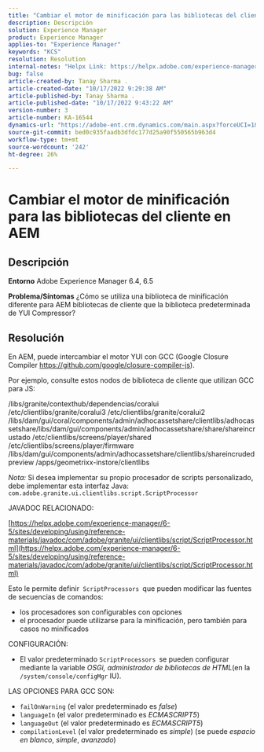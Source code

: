 ```yaml
---
title: "Cambiar el motor de minificación para las bibliotecas del cliente en AEM"
description: Descripción
solution: Experience Manager
product: Experience Manager
applies-to: "Experience Manager"
keywords: "KCS"
resolution: Resolution
internal-notes: "Helpx Link: https://helpx.adobe.com/experience-manager/kb/how-to-change-the-minification-engine-for-client-libraries-in-AEM.html"
bug: false
article-created-by: Tanay Sharma .
article-created-date: "10/17/2022 9:29:38 AM"
article-published-by: Tanay Sharma .
article-published-date: "10/17/2022 9:43:22 AM"
version-number: 3
article-number: KA-16544
dynamics-url: "https://adobe-ent.crm.dynamics.com/main.aspx?forceUCI=1&pagetype=entityrecord&etn=knowledgearticle&id=f9670338-fe4d-ed11-bba2-0022480868ff"
source-git-commit: bed0c935faadb3dfdc177d25a90f550565b963d4
workflow-type: tm+mt
source-wordcount: '242'
ht-degree: 26%

---
```


# Cambiar el motor de minificación para las bibliotecas del cliente en AEM

## Descripción

<b>Entorno</b>
Adobe Experience Manager 6.4, 6.5


<b>Problema/Síntomas</b>
¿Cómo se utiliza una biblioteca de minificación diferente para AEM bibliotecas de cliente que la biblioteca predeterminada de YUI Compressor?


## Resolución


En AEM, puede intercambiar el motor YUI con GCC (Google Closure Compiler https://github.com/google/closure-compiler-js).

Por ejemplo, consulte estos nodos de biblioteca de cliente que utilizan GCC para JS:

/libs/granite/contexthub/dependencias/coralui /etc/clientlibs/granite/coralui3 /etc/clientlibs/granite/coralui2 /libs/dam/gui/coral/components/admin/adhocassetshare/clientlibs/adhocassetshare/libs/dam/gui/components/admin/adhocassetshare/share/shareincrustado /etc/clientlibs/screens/player/shared /etc/clientlibs/screens/player/firmware /libs/dam/gui/components/admin/adhocassetshare/clientlibs/shareincrudedpreview /apps/geometrixx-instore/clientlibs



*Nota:* Si desea implementar su propio procesador de scripts personalizado, debe implementar esta interfaz Java:
`com.adobe.granite.ui.clientlibs.script.ScriptProcessor`



JAVADOC RELACIONADO:

[https://helpx.adobe.com/experience-manager/6-5/sites/developing/using/reference-materials/javadoc/com/adobe/granite/ui/clientlibs/script/ScriptProcessor.html](https://helpx.adobe.com/experience-manager/6-5/sites/developing/using/reference-materials/javadoc/com/adobe/granite/ui/clientlibs/script/ScriptProcessor.html)

Esto le permite definir` ScriptProcessors `que pueden modificar las fuentes de secuencias de comandos:

- los procesadores son configurables con opciones
- el procesador puede utilizarse para la minificación, pero también para casos no minificados




CONFIGURACIÓN:

- El valor predeterminado `ScriptProcessors `se pueden configurar mediante la variable *OSGi, administrador de bibliotecas de HTML*(en la `/system/console/configMgr` IU).




LAS OPCIONES PARA GCC SON:

- `failOnWarning` (el valor predeterminado es *false*)
- `languageIn` (el valor predeterminado es *ECMASCRIPT5*)
- `languageOut` (el valor predeterminado es *ECMASCRIPT5*)
- `compilationLevel` (el valor predeterminado es *simple*) (se puede *espacio en blanco*, *simple*, *avanzado*)

